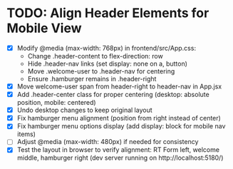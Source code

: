 # TODO: Align Header Elements for Mobile View

- [x] Modify @media (max-width: 768px) in frontend/src/App.css:
  - Change .header-content to flex-direction: row
  - Hide .header-nav links (set display: none on a, button)
  - Move .welcome-user to .header-nav for centering
  - Ensure .hamburger remains in .header-right
- [x] Move welcome-user span from header-right to header-nav in App.jsx
- [x] Add .header-center class for proper centering (desktop: absolute position, mobile: centered)
- [x] Undo desktop changes to keep original layout
- [x] Fix hamburger menu alignment (position from right instead of center)
- [x] Fix hamburger menu options display (add display: block for mobile nav items)
- [ ] Adjust @media (max-width: 480px) if needed for consistency
- [x] Test the layout in browser to verify alignment: RT Form left, welcome middle, hamburger right (dev server running on http://localhost:5180/)
